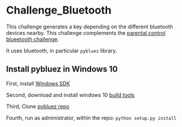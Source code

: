 # Challenge_Bluetooth

This challenge generates a key depending on the different bluetooth devices nearby. This challenge complements the [parental control blueetooth challenge](https://github.com/SecureworldProject/Challenge_Bluetooth).

It uses bluetooth, in particular `pybluez` library.

## Install pybluez in Windows 10

First, install [Windows SDK](https://developer.microsoft.com/en-us/windows/downloads/windows-sdk/)

Second, download and install windows 10 [build tools](https://www.microsoft.com/es-ES/download/confirmation.aspx?id=48159)

Third, Clone [pybluez repo](https://github.com/pybluez/pybluez)

Fourth, run as administrator, within the repo: `python setup.py install`

